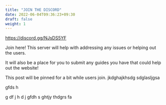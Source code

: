 ```yaml
---
title: "JOIN THE DISCORD"
date: 2022-06-04T09:36:23+09:30
draft: false
weight: 1
---
```

https://discord.gg/NJsDS5YF

Join here! This server will help with addressing any issues or helping out the users. 

It will also be a place for you to submit any guides you have that could help out the website!

This post will be pinned for a bit while users join.
jkdghajkhsdg
sdglasljgsa

gfds
h

g
df
j
h
d
j
gfdh
s
ghtjy
thdgrs
fa
